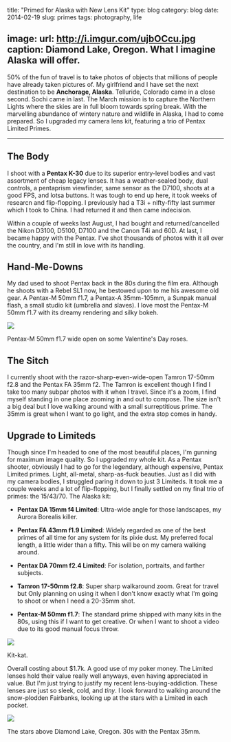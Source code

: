 title: "Primed for Alaska with New Lens Kit"
type: blog
category: blog
date: 2014-02-19
slug: primes
tags: photography, life

image:
    url: http://i.imgur.com/ujbOCcu.jpg
    caption: Diamond Lake, Oregon. What I imagine Alaska will offer.
---

50% of the fun of travel is to take photos of objects that millions of people
have already taken pictures of. My girlfriend and I have set the next
destination to be **Anchorage, Alaska**. Telluride, Colorado came in a close
second. Sochi came in last. The March mission is to capture the Northern Lights
where the skies are in full bloom towards spring break. With the marvelling
abundance of wintery nature and wildlife in Alaska, I had to come prepared. So
I upgraded my camera lens kit, featuring a trio of Pentax Limited Primes.

---

## The Body

I shoot with a **Pentax K-30** due to its superior entry-level bodies and vast
assortment of cheap legacy lenses. It has a weather-sealed body, dual controls,
a pentaprism viewfinder, same sensor as the D7100, shoots at a good FPS, and
lotsa buttons. It was tough to end up here, it took weeks of researcn and
flip-flopping. I previously had a T3i + nifty-fifty last summer which I took to
China. I had returned it and then came indecision.

Within a couple of weeks last August, I had bought and returned/cancelled the
Nikon D3100, D5100, D7100 and the Canon T4i and 60D. At last, I became happy
with the Pentax. I've shot thousands of photos with it all over the country,
and I'm still in love with its handling.

## Hand-Me-Downs

My dad used to shoot Pentax back in the 80s during the film era. Although
he shoots with a Rebel SL1 now, he bestowed upon to me his awesome old gear.
A Pentax-M 50mm f1.7, a Pentax-A 35mm-105mm, a Sunpak manual flash, a small
studio kit (umbrella and slaves). I love most the Pentax-M 50mm f1.7 with its
dreamy rendering and silky bokeh.

![](http://i.imgur.com/JooJpqs.jpg)

<div class="page-caption"><span>
Pentax-M 50mm f1.7 wide open on some Valentine's Day roses.
</span></div>

## The Sitch

I currently shoot with the razor-sharp-even-wide-open Tamron 17-50mm f2.8 and
the Pentax FA 35mm f2. The Tamron is excellent though I find I take too many
subpar photos with it when I travel. Since it's a zoom, I find myself standing
in one place zooming in and out to compose. The size isn't a big deal but I
love walking around with a small surreptitious prime. The 35mm is great when
I want to go light, and the extra stop comes in handy.

## Upgrade to Limiteds

Though since I'm headed to one of the most beautiful places, I'm gunning for
maximum image quality. So I upgraded my whole kit. As a Pentax shooter,
obviously I had to go for the legendary, although expensive, Pentax Limited
primes. Light, all-metal, sharp-as-fuck beauties. Just as I did with my camera
bodies, I struggled paring it down to just 3 Limiteds. It took me a couple weeks
and a lot of flip-flopping, but I finally settled on my final trio of primes:
the 15/43/70. The Alaska kit:

- **Pentax DA 15mm f4 Limited**: Ultra-wide angle for those landscapes, my
Aurora Borealis killer.

- **Pentax FA 43mm f1.9 Limited**: Widely regarded as one of the best primes of
all time for any system for its pixie dust. My preferred focal length, a
little wider than a fifty. This will be on my camera walking around.

- **Pentax DA 70mm f2.4 Limited**: For isolation, portraits, and farther
subjects.

- **Tamron 17-50mm f2.8**: Super sharp walkaround zoom. Great for travel but
Only planning on using it when I don't know exactly what I'm going to
shoot or when I need a 20-35mm shot.

- **Pentax-M 50mm f1.7**: The standard prime shipped with many kits in the 80s,
using this if I want to get creative. Or when I want to shoot a video due to
its good manual focus throw.

![](http://i.imgur.com/ljFGIif.jpg)

<div class="page-caption"><span>
Kit-kat.
</span></div>

Overall costing about $1.7k. A good use of my poker money. The Limited lenses
hold their value really well anyways, even having appreciated in value. But
I'm just trying to justify my recent lens-buying-addiction. These lenses are
just so sleek, cold, and *tiny*. I look forward to walking around the
snow-plodden Fairbanks, looking up at the stars with a Limited in each pocket.

![](http://i.imgur.com/zowW5U6.jpg)

<div class="page-caption"><span>
The stars above Diamond Lake, Oregon. 30s with the Pentax 35mm.
</span></div>

